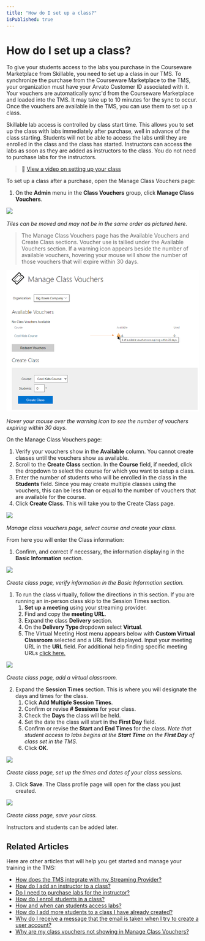 ```yaml
---
title: "How do I set up a class?"
isPublished: true
---
```


# How do I set up a class?

To give your students access to the labs you purchase in the Courseware Marketplace from Skillable, you need to set up a class in our TMS. To synchronize the purchase from the Courseware Marketplace to the TMS, your organization must have your Arvato Customer ID associated with it. Your vouchers are automatically sync'd from the Courseware Marketplace and loaded into the TMS. It may take up to 10 minutes for the sync to occur. Once the vouchers are available in the TMS, you can use them to set up a class.

Skillable lab access is controlled by class start time. This allows you to set up the class with labs immediately after purchase, well in advance of the class starting. Students will not be able to access the labs until they are enrolled in the class and the class has started. Instructors can access the labs as soon as they are added as instructors to the class. You do not need to purchase labs for the instructors.
>:small_orange_diamond: [View a video on setting up your class](https://youtu.be/a_O5-9GMwpg?list=PLoXguRLJE8rmUa3KXKJqebpN9cmTtEAdY) 

To set up a class after a purchase, open the Manage Class Vouchers page:
1. On the **Admin** menu in the **Class Vouchers** group, click **Manage Class Vouchers**.

![](/tms/images/cwm-site-admin-class-vouchers5.png)

*Tiles can be moved and may not be in the same order as pictured here.*


> The Manage Class Vouchers page has the Available Vouchers and Create Class sections. Voucher use is tallied under the Available Vouchers section. If a warning icon appears beside the number of available vouchers, hovering your mouse will show the number of those vouchers that will expire within 30 days.

![](/tms/images/expiring-vouchers.png)

*Hover your mouse over the warning icon to see the number of vouchers expiring within 30 days.*

On the Manage Class Vouchers page:
1. Verify your vouchers show in the **Available** column. You cannot create classes until the vouchers show as available.
1. Scroll to the **Create Class** section. In the **Course** field, if needed, click the dropdown to select the course for which you want to setup a class.
1. Enter the number of students who will be enrolled in the class in the **Students** field. Since you may create multiple classes using the vouchers, this can be less than or equal to the number of vouchers that are available for the course.
1. Click **Create Class**. This will take you to the Create Class page.

![](/tms/images/cwm-manage-vouchers.png)

*Manage class vouchers page, select course and create your class.*

From here you will enter the Class information:
1. Confirm, and correct if necessary, the information displaying in the **Basic Information** section.

![](/tms/images/cwm-create-class-open-delivery.png)

*Create class page, verify information in the Basic Information section.*

1. To run the class virtually, follow the directions in this section. If you are running an in-person class skip to the Session Times section.
     1. **Set up a meeting** using your streaming provider.
     1. Find and copy the **meeting URL**.
     1. Expand the class **Delivery** section.
     1. On the **Delivery Type** dropdown select **Virtual**. 
     1. The Virtual Meeting Host menu appears below with **Custom Virtual Classroom** selected and a URL field displayed. Input your meeting URL in the **URL** field. 
     For additional help finding specific meeting URLs [click here.](/tms/tms-administrators/classes/schedule/Integrate-Streaming-Provider.md)

![](/tms/images/cwm-add-virtual-classroom.png)

*Create class page, add a virtual classroom.*
     
2. Expand the **Session Times** section. This is where you will designate the days and times for the class.
     1. Click **Add Multiple Session Times**.
     1. Confirm or revise **# Sessions** for your class.
     1. Check the **Days** the class will be held.
     1. Set the date the class will start in the **First Day** field.
     1. Confirm or revise the **Start** and **End Times** for the class. *Note that student access to labs begins at the **Start Time** on the **First Day** of class set in the TMS.*
     1. Click **OK**.

![](/tms/images/cwm-class-sessions.png)

*Create class page, set up the times and dates of your class sessions.*

3. Click **Save**. The Class profile page will open for the class you just created.

![](/tms/images/cwm-save-class3.png)

*Create class page, save your class.*

Instructors and students can be added later. 

## Related Articles
Here are other articles that will help you get started and manage your training in the TMS:

- [How does the TMS integrate with my Streaming Provider?](/tms/tms-administrators/classes/schedule/Integrate-Streaming-Provider.md)
- [How do I add an instructor to a class?](add-instructor-to-class.md)
- [Do I need to purchase labs for the instructor?](../faq-for-arvato-marketplace/purchase-labs-for-instructor.md)
- [How do I enroll students in a class?](enroll-students-in-class.md)
- [How and when can students access labs?](../faq-for-arvato-marketplace/students-access-labs.md)
- [How do I add more students to a class I have already created?](add-more-students-to-class.md)
- [Why do I receive a message that the email is taken when I try to create a user account?](../user-accounts/email-taken-message.md)
- [Why are my class vouchers not showing in Manage Class Vouchers?](../faq-for-arvato-marketplace/vouchers-not-showing-in-manage-class-vouchers.md)
